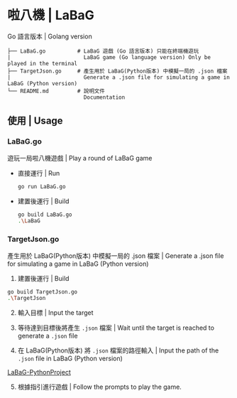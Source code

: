 # 啦八機 | LaBaG
Go 語言版本 | Golang version

  ```plaintext
  ├── LaBaG.go          # LaBaG 遊戲 (Go 語言版本) 只能在終端機遊玩
  |                       LaBaG game (Go language version) Only be played in the terminal
  ├── TargetJson.go     # 產生用於 LaBaG(Python版本) 中模擬一局的 .json 檔案
  |                       Generate a .json file for simulating a game in LaBaG (Python version)
  └── README.md         # 說明文件 
                          Documentation
  ```

## 使用 | Usage

### LaBaG.go
遊玩一局啦八機遊戲 | Play a round of LaBaG game

- 直接運行 | Run

  ```bash
  go run LaBaG.go  
  ```

- 建置後運行 | Build

  ```bash
  go build LaBaG.go  
  .\LaBaG
  ```

### TargetJson.go
產生用於 LaBaG(Python版本) 中模擬一局的 .json 檔案 | Generate a .json file for simulating a game in LaBaG (Python version)

1. 建置後運行 | Build

  ```bash
  go build TargetJson.go  
  .\TargetJson
   ```

2. 輸入目標 | Input the target

3. 等待達到目標後將產生 `.json` 檔案 | Wait until the target is reached to generate a `.json` file

4. 在 LaBaG(Python版本) 將 `.json` 檔案的路徑輸入 | Input the path of the `.json` file in LaBaG (Python version)

[LaBaG-PythonProject](https://github.com/Yorn90104/LaBaG-PythonProject.git)

5. 根據指引進行遊戲 | Follow the prompts to play the game.